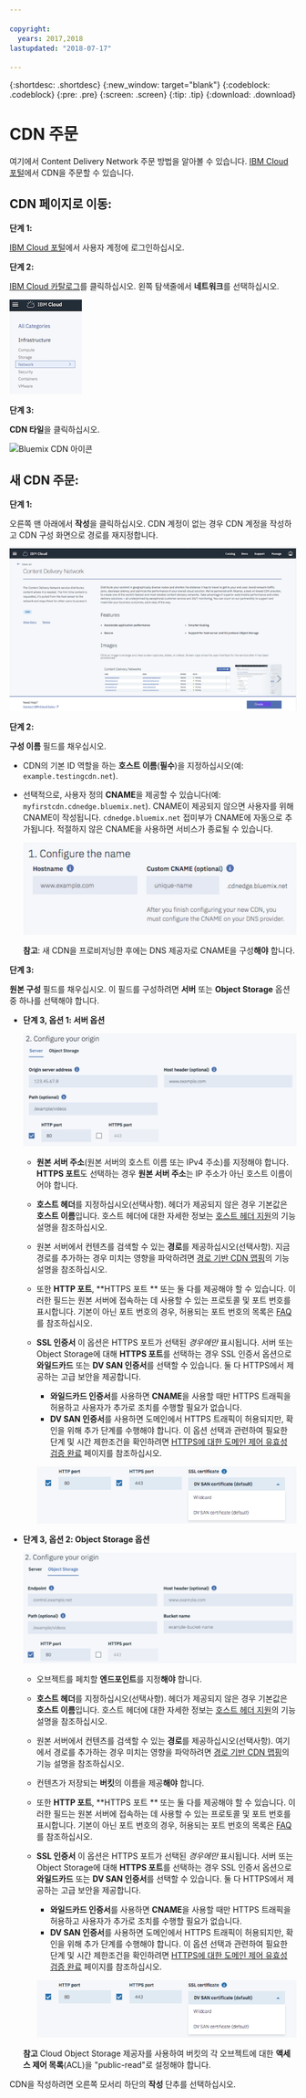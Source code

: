 ```yaml
---

copyright:
  years: 2017,2018
lastupdated: "2018-07-17"

---
```


{:shortdesc: .shortdesc}
{:new_window: target="blank"}
{:codeblock: .codeblock}
{:pre: .pre}
{:screen: .screen}
{:tip: .tip}
{:download: .download}

# CDN 주문

여기에서 Content Delivery Network 주문 방법을 알아볼 수 있습니다. [IBM Cloud 포털](https://www.ibm.com/cloud-computing/bluemix/)에서 CDN을 주문할 수 있습니다.

## CDN 페이지로 이동:

**단계 1:**

[IBM Cloud 포털](https://www.ibm.com/cloud-computing/bluemix/)에서 사용자 계정에 로그인하십시오.

**단계 2:**

[IBM Cloud 카탈로그](https://console.bluemix.net/catalog/)를 클릭하십시오. 왼쪽 탐색줄에서 **네트워크**를 선택하십시오.

   ![Bluemix CDN 탐색](images/bluemix_navigation.png)

**단계 3:**

**CDN 타일**을 클릭하십시오.

   ![Bluemix CDN 아이콘](images/bluemix_tile.png)


## 새 CDN 주문:

**단계 1:**

오른쪽 맨 아래에서 **작성**을 클릭하십시오. CDN 계정이 없는 경우 CDN 계정을 작성하고 CDN 구성 화면으로 경로를 재지정합니다. 

   ![CDN 개요](images/content-delivery.png)

**단계 2:**

**구성 이름** 필드를 채우십시오.  

  * CDN의 기본 ID 역할을 하는 **호스트 이름**(**필수**)을 지정하십시오(예: `example.testingcdn.net`).  
  * 선택적으로, 사용자 정의 **CNAME**을 제공할 수 있습니다(예: `myfirstcdn.cdnedge.bluemix.net`). CNAME이 제공되지 않으면 사용자를 위해 CNAME이 작성됩니다. `cdnedge.bluemix.net` 접미부가 CNAME에 자동으로 추가됩니다. 적절하지 않은 CNAME을 사용하면 서비스가 종료될 수 있습니다.

       ![구성 이름](images/configure-hostname-cname.png)  

    **참고**: 새 CDN을 프로비저닝한 후에는 DNS 제공자로 CNAME을 구성**해야** 합니다.

**단계 3:**

**원본 구성** 필드를 채우십시오. 이 필드를 구성하려면 **서버** 또는 **Object Storage** 옵션 중 하나를 선택해야 합니다.  

  * **단계 3, 옵션 1: 서버 옵션**

     ![원본 구성](images/configure-origin-server.png)

      * **원본 서버 주소**(원본 서버의 호스트 이름 또는 IPv4 주소)를 지정해야 합니다. **HTTPS 포트**도 선택하는 경우 **원본 서버 주소**는 IP 주소가 아닌 호스트 이름이어야 합니다.

      * **호스트 헤더**를 지정하십시오(선택사항). 헤더가 제공되지 않은 경우 기본값은 **호스트 이름**입니다. 호스트 헤더에 대한 자세한 정보는 [호스트 헤더 지원](feature-descriptions.html#host-header-support)의 기능 설명을 참조하십시오.  

      * 원본 서버에서 컨텐츠를 검색할 수 있는 **경로**를 제공하십시오(선택사항). 지금 경로를 추가하는 경우 미치는 영향을 파악하려면 [경로 기반 CDN 맵핑](feature-descriptions.html#path-based-cdn-mappings)의 기능 설명을 참조하십시오. 

      * 또한 **HTTP 포트**, **HTTPS 포트 ** 또는 둘 다를 제공해야 할 수 있습니다. 이러한 필드는 원본 서버에 접속하는 데 사용할 수 있는 프로토콜 및 포트 번호를 표시합니다. 기본이 아닌 포트 번호의 경우, 허용되는 포트 번호의 목록은 [FAQ](faqs.html#are-there-any-restrictions-on-what-http-and-https-port-numbers-are-allowed-for-akamai-)를 참조하십시오.

      * **SSL 인증서** 이 옵션은 HTTPS 포트가 선택된 _경우에만_ 표시됩니다. 서버 또는 Object Storage에 대해 **HTTPS 포트**를 선택하는 경우 SSL 인증서 옵션으로 **와일드카드** 또는 **DV SAN 인증서**를 선택할 수 있습니다. 둘 다 HTTPS에서 제공하는 고급 보안을 제공합니다.
        * **와일드카드 인증서**를 사용하면 **CNAME**을 사용할 때만 HTTPS 트래픽을 허용하고 사용자가 추가로 조치를 수행할 필요가 없습니다.
        * **DV SAN 인증서**를 사용하면 도메인에서 HTTPS 트래픽이 허용되지만, 확인을 위해 추가 단계를 수행해야 합니다. 이 옵션 선택과 관련하여 필요한 단계 및 시간 제한조건을 확인하려면 [HTTPS에 대한 도메인 제어 유효성 검증 완료](how-to-https.html#completing-domain-control-validation-for-https) 페이지를 참조하십시오. 

	     ![원본 서버 구성](images/ssl-cert-options.png)

  * **단계 3, 옵션 2: Object Storage 옵션**

    ![Object Storage 구성](images/configure-origin-object-storage.png)

      * 오브젝트를 페치할 **엔드포인트**를 지정**해야** 합니다.

      * **호스트 헤더**를 지정하십시오(선택사항). 헤더가 제공되지 않은 경우 기본값은 **호스트 이름**입니다. 호스트 헤더에 대한 자세한 정보는 [호스트 헤더 지원](feature-descriptions.html#host-header-support)의 기능 설명을 참조하십시오.  

      * 원본 서버에서 컨텐츠를 검색할 수 있는 **경로**를 제공하십시오(선택사항). 여기에서 경로를 추가하는 경우 미치는 영향을 파악하려면 [경로 기반 CDN 맵핑](feature-descriptions.html#path-based-cdn-mappings)의 기능 설명을 참조하십시오. 

      * 컨텐츠가 저장되는 **버킷**의 이름을 제공**해야** 합니다.

      * 또한 **HTTP 포트**, **HTTPS 포트 ** 또는 둘 다를 제공해야 할 수 있습니다. 이러한 필드는 원본 서버에 접속하는 데 사용할 수 있는 프로토콜 및 포트 번호를 표시합니다. 기본이 아닌 포트 번호의 경우, 허용되는 포트 번호의 목록은 [FAQ](faqs.html#are-there-any-restrictions-on-what-http-and-https-port-numbers-are-allowed-for-akamai-)를 참조하십시오.

      * **SSL 인증서** 이 옵션은 HTTPS 포트가 선택된 _경우에만_ 표시됩니다. 서버 또는 Object Storage에 대해 **HTTPS 포트**를 선택하는 경우 SSL 인증서 옵션으로 **와일드카드** 또는 **DV SAN 인증서**를 선택할 수 있습니다. 둘 다 HTTPS에서 제공하는 고급 보안을 제공합니다.
        * **와일드카드 인증서**를 사용하면 **CNAME**을 사용할 때만 HTTPS 트래픽을 허용하고 사용자가 추가로 조치를 수행할 필요가 없습니다.
        * **DV SAN 인증서**를 사용하면 도메인에서 HTTPS 트래픽이 허용되지만, 확인을 위해 추가 단계를 수행해야 합니다. 이 옵션 선택과 관련하여 필요한 단계 및 시간 제한조건을 확인하려면 [HTTPS에 대한 도메인 제어 유효성 검증 완료](how-to-https.html#completing-domain-control-validation-for-https) 페이지를 참조하십시오. 

        ![HTTPS 구성](images/ssl-cert-options.png)

      **참고** Cloud Object Storage 제공자를 사용하여 버킷의 각 오브젝트에 대한 **액세스 제어 목록**(ACL)을 "public-read"로 설정해야 합니다. 

CDN을 작성하려면 오른쪽 모서리 하단의 **작성** 단추를 선택하십시오.
